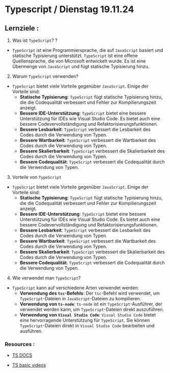 # Typescript / Dienstag 19.11.24

## Lernziele :

1. Was ist `TypeScript`? ?
- `TypeScript` ist eine Programmiersprache, die auf `JavaScript` basiert und statische Typisierung unterstützt. `TypeScript` ist eine offene Quellensprache, die von Microsoft entwickelt wurde. Es ist eine Übermenge von `JavaScript` und fügt statische Typisierung hinzu.


2. Warum `TypeScript` verwenden?
- `TypeScript` bietet viele Vorteile gegenüber `JavaScript`. Einige der Vorteile sind:
  - **Statische Typisierung**: `TypeScript` fügt statische Typisierung hinzu, die die Codequalität verbessert und Fehler zur Kompilierungszeit anzeigt.
  - **Bessere IDE-Unterstützung**: `TypeScript` bietet eine bessere Unterstützung für IDEs wie Visual Studio Code. Es bietet auch eine bessere Codevervollständigung und Refaktorisierungsfunktionen.
  - **Bessere Lesbarkeit**: `TypeScript` verbessert die Lesbarkeit des Codes durch die Verwendung von Typen.
  - **Bessere Wartbarkeit**: `TypeScript` verbessert die Wartbarkeit des Codes durch die Verwendung von Typen.
  - **Bessere Skalierbarkeit**: `TypeScript` verbessert die Skalierbarkeit des Codes durch die Verwendung von Typen.
  - **Bessere Codequalität**: `TypeScript` verbessert die Codequalität durch die Verwendung von Typen.


3. Vorteile von `TypeScript`
- `TypeScript` bietet viele Vorteile gegenüber `JavaScript`. Einige der Vorteile sind:
  - **Statische Typisierung**: `TypeScript` fügt statische Typisierung hinzu, die die Codequalität verbessert und Fehler zur Kompilierungszeit anzeigt.
  - **Bessere IDE-Unterstützung**: `TypeScript` bietet eine bessere Unterstützung für IDEs wie Visual Studio Code. Es bietet auch eine bessere Codevervollständigung und Refaktorisierungsfunktionen.
  - **Bessere Lesbarkeit**: `TypeScript` verbessert die Lesbarkeit des Codes durch die Verwendung von Typen.
  - **Bessere Wartbarkeit**: `TypeScript` verbessert die Wartbarkeit des Codes durch die Verwendung von Typen.
  - **Bessere Skalierbarkeit**: `TypeScript` verbessert die Skalierbarkeit des Codes durch die Verwendung von Typen.
  - **Bessere Codequalität**: `TypeScript` verbessert die Codequalität durch die Verwendung von Typen.

4. Wie verwendet man `TypeScript`?
- `TypeScript` kann auf verschiedene Arten verwendet werden:
  - **Verwendung des `tsc`-Befehls**: Der `tsc`-Befehl wird verwendet, um `TypeScript`-Dateien in `JavaScript`-Dateien zu kompilieren.
  - **Verwendung von `ts-node`**: `ts-node` ist ein `TypeScript`-Ausführer, der verwendet werden kann, um `TypeScript`-Dateien direkt auszuführen.
  - **Verwendung von `Visual Studio Code`**: `Visual Studio Code` bietet eine hervorragende Unterstützung für `TypeScript`. Sie können `TypeScript`-Dateien direkt in `Visual Studio Code` bearbeiten und ausführen.

### Resources :

- [TS DOCS](https://www.typescriptlang.org/docs/handbook/2/everyday-types.html)

- [TS basic videos](https://www.youtube.com/watch?v=ahCwqrYpIuM)
